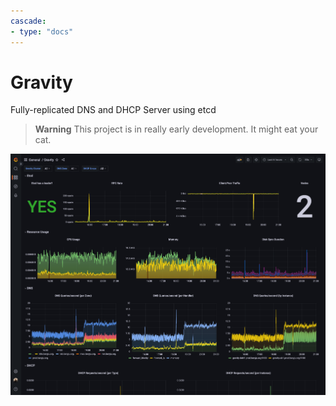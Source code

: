 ```yaml
---
cascade:
- type: "docs"
---
```

# Gravity

Fully-replicated DNS and DHCP Server using etcd

> **Warning**
> This project is in really early development. It might eat your cat.

![](./grafana.png)
